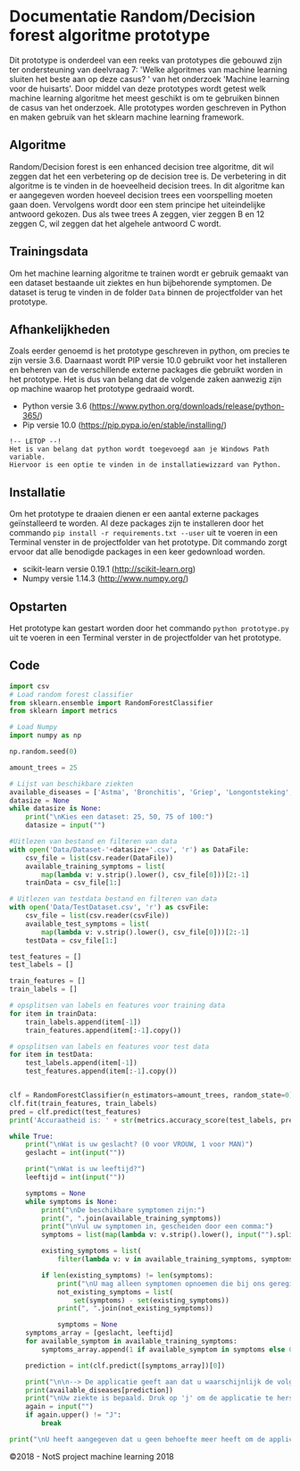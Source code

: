 # Documentatie Random/Decision forest algoritme prototype

Dit prototype is onderdeel van een reeks van prototypes die gebouwd zijn ter ondersteuning van deelvraag 7: 'Welke algoritmes van machine learning sluiten het beste aan op deze casus? ' van het onderzoek 'Machine learning voor de huisarts'. Door middel van deze prototypes wordt getest welk machine learning algoritme het meest geschikt is om te gebruiken binnen de casus van het onderzoek. Alle prototypes worden geschreven in Python en maken gebruik van het sklearn machine learning framework.



## Algoritme

Random/Decision forest is een enhanced decision tree algoritme, dit wil zeggen dat het een verbetering op de decision tree is.
De verbetering in dit algoritme is te vinden in de hoeveelheid decision trees. In dit algoritme kan er aangegeven worden hoeveel decision trees een voorspelling moeten gaan doen. Vervolgens wordt door een stem principe het uiteindelijke antwoord gekozen. Dus als twee trees A zeggen, vier zeggen B en 12 zeggen C, wil zeggen dat het algehele antwoord C wordt.



## Trainingsdata

Om het machine learning algoritme te trainen wordt er gebruik gemaakt van een dataset bestaande uit ziektes en hun bijbehorende symptomen. De dataset is terug te vinden in de folder `Data`  binnen de projectfolder van het prototype.



## Afhankelijkheden

Zoals eerder genoemd is het prototype geschreven in python, om precies te zijn versie 3.6. Daarnaast wordt PIP versie 10.0 gebruikt voor het installeren en beheren van de verschillende externe packages die gebruikt worden in het prototype. Het is dus van belang dat de volgende zaken aanwezig zijn op machine waarop het prototype gedraaid wordt.

- Python versie 3.6   	            (https://www.python.org/downloads/release/python-365/)
- Pip versie 10.0                   (https://pip.pypa.io/en/stable/installing/)

```
!-- LETOP --!
Het is van belang dat python wordt toegevoegd aan je Windows Path variable.
Hiervoor is een optie te vinden in de installatiewizzard van Python.
```

## Installatie

Om het prototype te draaien dienen er een aantal externe packages geïnstalleerd te worden.
Al deze packages zijn te installeren door het commando `pip install -r requirements.txt --user` uit te voeren in een Terminal venster in de projectfolder van het prototype. Dit commando zorgt ervoor dat alle benodigde packages in een keer gedownload worden.

- scikit-learn versie 0.19.1        (http://scikit-learn.org)
- Numpy versie 1.14.3               (http://www.numpy.org/)

## Opstarten

Het prototype kan gestart worden door het commando `python prototype.py` uit te voeren in een Terminal verster in de projectfolder van het prototype.

## Code

```python
import csv
# Load random forest classifier
from sklearn.ensemble import RandomForestClassifier
from sklearn import metrics

# Load Numpy
import numpy as np

np.random.seed(0)

amount_trees = 25

# Lijst van beschikbare ziekten
available_diseases = ['Astma', 'Bronchitis', 'Griep', 'Longontsteking', 'Verkoudheid']
datasize = None
while datasize is None:
    print("\nKies een dataset: 25, 50, 75 of 100:")
    datasize = input("")

#Uitlezen van bestand en filteren van data
with open('Data/Dataset-'+datasize+'.csv', 'r') as DataFile:
    csv_file = list(csv.reader(DataFile))
    available_training_symptoms = list(
        map(lambda v: v.strip().lower(), csv_file[0]))[2:-1]
    trainData = csv_file[1:]

# Uitlezen van testdata bestand en filteren van data
with open('Data/TestDataset.csv', 'r') as csvFile:
    csv_file = list(csv.reader(csvFile))
    available_test_symptoms = list(
        map(lambda v: v.strip().lower(), csv_file[0]))[2:-1]
    testData = csv_file[1:]

test_features = []
test_labels = []

train_features = []
train_labels = []

# opsplitsen van labels en features voor training data
for item in trainData:
    train_labels.append(item[-1])
    train_features.append(item[:-1].copy())

# opsplitsen van labels en features voor test data
for item in testData:
    test_labels.append(item[-1])
    test_features.append(item[:-1].copy())


clf = RandomForestClassifier(n_estimators=amount_trees, random_state=0)
clf.fit(train_features, train_labels)
pred = clf.predict(test_features)
print('Accuraatheid is: ' + str(metrics.accuracy_score(test_labels, pred)))

while True:
    print("\nWat is uw geslacht? (0 voor VROUW, 1 voor MAN)")
    geslacht = int(input(""))

    print("\nWat is uw leeftijd?")
    leeftijd = int(input(""))

    symptoms = None
    while symptoms is None:
        print("\nDe beschikbare symptomen zijn:")
        print(", ".join(available_training_symptoms))
        print("\nVul uw symptomen in, gescheiden door een comma:")
        symptoms = list(map(lambda v: v.strip().lower(), input("").split(",")))

        existing_symptoms = list(
            filter(lambda v: v in available_training_symptoms, symptoms))

        if len(existing_symptoms) != len(symptoms):
            print("\nU mag alleen symptomen opnoemen die bij ons geregistreerd zijn. De symptomen die u invulde maar niet bij ons geregistreerd staan zijn:")
            not_existing_symptoms = list(
                set(symptoms) - set(existing_symptoms))
            print(", ".join(not_existing_symptoms))

            symptoms = None
    symptoms_array = [geslacht, leeftijd]
    for available_symptom in available_training_symptoms:
        symptoms_array.append(1 if available_symptom in symptoms else 0)

    prediction = int(clf.predict([symptoms_array])[0])

    print("\n\n--> De applicatie geeft aan dat u waarschijnlijk de volgende ziekte heeft:")
    print(available_diseases[prediction])
    print("\nUw ziekte is bepaald. Druk op 'j' om de applicatie te herstarten.")
    again = input("")
    if again.upper() != "J":
        break

print("\nU heeft aangegeven dat u geen behoefte meer heeft om de applicatie te herstarten. Fijne dag nog!")
```

&copy;2018 - NotS project machine learning 2018
